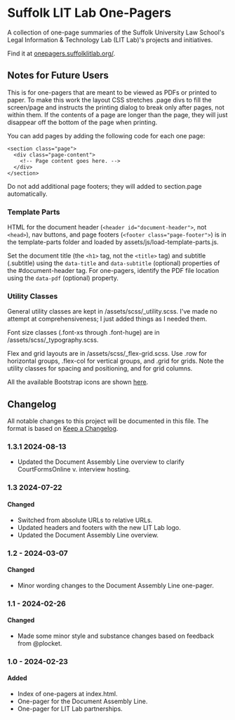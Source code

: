 # Suffolk LIT Lab One-Pagers

A collection of one-page summaries of the Suffolk University Law School's Legal Information & Technology Lab (LIT Lab)'s projects and initiatives.

Find it at [onepagers.suffolklitlab.org/](https://onepagers.suffolklitlab.org/).


## Notes for Future Users

This is for one-pagers that are meant to be viewed as PDFs or printed to paper. To make this work the layout CSS stretches .page divs to fill the screen/page and instructs the printing dialog to break only after pages, not within them. If the contents of a page are longer than the page, they will just disappear off the bottom of the page when printing.

You can add pages by adding the following code for each one page:

```
<section class="page">
  <div class="page-content">
    <!-- Page content goes here. -->
  </div>
</section>
```

Do not add additional page footers; they will added to section.page automatically.

### Template Parts

HTML for the document header (`<header id="document-header">`, not `<head>`), nav buttons, and page footers (`<footer class="page-footer">`) is in the template-parts folder and loaded by assets/js/load-template-parts.js.

Set the document title (the `<h1>` tag, not the `<title>` tag) and subtitle (.subtitle) using the `data-title` and `data-subtitle` (optional) properties of the #document-header tag. For one-pagers, identify the PDF file location using the `data-pdf` (optional) property.

### Utility Classes

General utility classes are kept in /assets/scss/_utility.scss. I've made no attempt at comprehensiveness; I just added things as I needed them.

Font size classes (.font-xs through .font-huge) are in /assets/scss/_typography.scss.

Flex and grid layouts are in /assets/scss/_flex-grid.scss. Use .row for horizontal groups, .flex-col for vertical groups, and .grid for grids. Note the utility classes for spacing and positioning, and for grid columns.

All the available Bootstrap icons are shown [here](https://icons.getbootstrap.com/).


## Changelog

All notable changes to this project will be documented in this file. The format
is based on [Keep a Changelog](https://keepachangelog.com/en/1.0.0/).

### 1.3.1 2024-08-13
* Updated the Document Assembly Line overview to clarify CourtFormsOnline v. interview hosting.


### 1.3 2024-07-22

#### Changed
* Switched from absolute URLs to relative URLs.
* Updated headers and footers with the new LIT Lab logo.
* Updated the Document Assembly Line overview.


### 1.2 - 2024-03-07

#### Changed
* Minor wording changes to the Document Assembly Line one-pager.


### 1.1 - 2024-02-26

#### Changed
* Made some minor style and substance changes based on feedback from @plocket.


### 1.0 - 2024-02-23

#### Added
* Index of one-pagers at index.html.
* One-pager for the Document Assembly Line.
* One-pager for LIT Lab partnerships.
